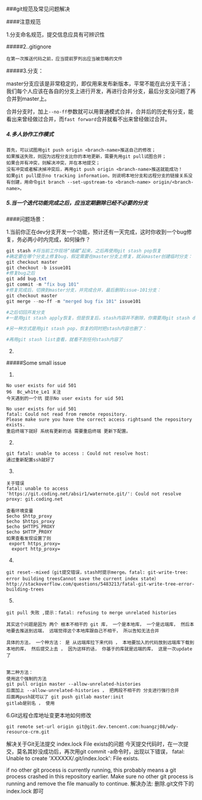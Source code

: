 ###git规范及常见问题解决

####注意规范

1.分支命名规范，提交信息应具有可辨识性



#####2..gitignore

```
在第一次推送代码之前，应当提前罗列出应当被忽略的文件
```



#####3.分支：

master分支应该是非常稳定的，即仅用来发布新版本，平常不能在此分支干活；我们每个人应该在各自的分支上进行开发，再进行合并分支，最后分支没问题了再合并到master上。

合并分支时，加上`--no-ff`参数就可以用普通模式合并，合并后的历史有分支，能看出来曾经做过合并，而`fast forward`合并就看不出来曾经做过合并。

##### 4.多人协作工作模式

```
首先，可以试图用git push origin <branch-name>推送自己的修改；
如果推送失败，则因为远程分支比你的本地更新，需要先用git pull试图合并；
如果合并有冲突，则解决冲突，并在本地提交；
没有冲突或者解决掉冲突后，再用git push origin <branch-name>推送就能成功！
如果git pull提示no tracking information，则说明本地分支和远程分支的链接关系没有创建，用命令git branch --set-upstream-to <branch-name> origin/<branch-name>。
```

##### 5.当一个迭代功能完成之后，应当定期删除已经不必要的分支



####问题场景：

1.当前你正在dev分支开发一个功能，预计还有一天完成，这时你收到一个bug修复，务必两小时内完成，如何操作？

```powershell
git stash #将当前工作现场“储藏”起来，之后再使用git stash pop恢复
#确定要在哪个分支上修复bug，假定需要在master分支上修复，就从master创建临时分支：
git checkout master
git checkout -b issue101
#修复bug之后
git add bug.txt
git commit -m "fix bug 101"
#修复完成后，切换到master分支，并完成合并，最后删除issue-101分支：
git checkout master
git merge --no-ff -m "merged bug fix 101" issue101

#之后切回开发分支
#一是用git stash apply恢复，但是恢复后，stash内容并不删除，你需要用git stash drop来删除；

#另一种方式是用git stash pop，恢复的同时把stash内容也删了：

#再用git stash list查看，就看不到任何stash内容了

```

2.









#####Some small issue

1.

```
No user exists for uid 501
96  Bc_wh1te_Le1 关注
今天遇到的一个坑 提示No user exists for uid 501

No user exists for uid 501
fatal: Could not read from remote repository.
Please make sure you have the correct access rightsand the repository exists.
重启终端下就好 系统有更新的话 需要重启终端 更新下配置。
```

2.

```
git fatal: unable to access : Could not resolve host:
通过重新配置ssh就好了
```

3.

```
关于错误
fatal: unable to access 'https://git.coding.net/absir1/waternote.git/': Could not resolve proxy: git.coding.net

查看环境变量
$echo $http_proxy
$echo $https_proxy
$echo $HTTPS_PROXY
$echo $HTTP_PROXY
如果查看发现设置了则
 export https_proxy=
  export http_proxy=
```

4.

```
git reset--mixed（git提交错误，stash时提示merge。fatal: git-write-tree: error building treesCannot save the current index state）http://stackoverflow.com/questions/5483213/fatal-git-write-tree-error-building-trees
```

5.

```
git pull 失败 ,提示：fatal: refusing to merge unrelated histories

其实这个问题是因为 两个 根本不相干的 git 库， 一个是本地库， 一个是远端库， 然后本地要去推送到远端， 远端觉得这个本地库跟自己不相干， 所以告知无法合并

具体的方法， 一个种方法： 是 从远端库拉下来代码 ， 本地要加入的代码放到远端库下载到本地的库， 然后提交上去 ， 因为这样的话， 你基于的库就是远端的库， 这是一次update了


第二种方法：
使用这个强制的方法
git pull origin master --allow-unrelated-histories
后面加上 --allow-unrelated-histories ， 把两段不相干的 分支进行强行合并
后面再push就可以了 git push gitlab master:init
gitlab是别名 ， 使用

```

6.Git远程仓库地址变更本地如何修改

```
git remote set-url origin git@git.dev.tencent.com:huangzj08/wdy-resource-crm.git
```

解决关于Git无法提交 index.lock File exists的问题
今天提交代码时，在一次提交，莫名其妙没成功后，再次用git commit -a命令时，出现以下错误，
fatal: Unable to create 'XXXXXX/.git/index.lock': File exists.

if no other git process is currently running, this probably means a
git process crashed in this repository earlier. Make sure no other git
process is running and remove the file manually to continue.
解决办法:
删除.git文件下的index.lock 即可
